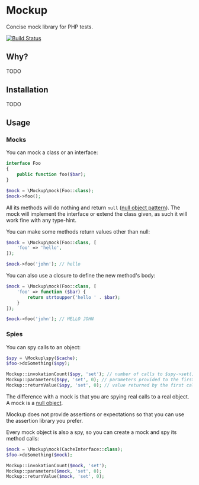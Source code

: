 # Mockup

Concise mock library for PHP tests.

[![Build Status](https://img.shields.io/travis/mnapoli/mockup.svg?style=flat-square)](https://travis-ci.org/mnapoli/mockup)

## Why?

TODO

## Installation

TODO

## Usage

### Mocks

You can mock a class or an interface:

```php
interface Foo
{
    public function foo($bar);
}

$mock = \Mockup\mock(Foo::class);
$mock->foo();
```

All its methods will do nothing and return `null` ([null object pattern](https://en.wikipedia.org/wiki/Null_Object_pattern)). The mock will implement the interface or extend the class given, as such it will work fine with any type-hint.

You can make some methods return values other than null:

```php
$mock = \Mockup\mock(Foo::class, [
    'foo' => 'hello',
]);

$mock->foo('john'); // hello
```

You can also use a closure to define the new method's body:

```php
$mock = \Mockup\mock(Foo::class, [
    'foo' => function ($bar) {
        return strtoupper('hello ' . $bar);
    }
]);

$mock->foo('john'); // HELLO JOHN
```

### Spies

You can spy calls to an object:

```php
$spy = \Mockup\spy($cache);
$foo->doSomething($spy);

Mockup::invokationCount($spy, 'set'); // number of calls to $spy->set()
Mockup::parameters($spy, 'set', 0); // parameters provided to the first call to $spy->set()
Mockup::returnValue($spy, 'set', 0); // value returned by the first call to $spy->set()
```

The difference with a mock is that you are spying real calls to a real object. A mock is a [null object](https://en.wikipedia.org/wiki/Null_Object_pattern).

Mockup does not provide assertions or expectations so that you can use the assertion library you prefer.

Every mock object is also a spy, so you can create a mock and spy its method calls:

```php
$mock = \Mockup\mock(CacheInterface::class);
$foo->doSomething($mock);

Mockup::invokationCount($mock, 'set');
Mockup::parameters($mock, 'set', 0);
Mockup::returnValue($mock, 'set', 0);
```
